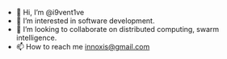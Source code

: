 - 👋 Hi, I’m @i9vent1ve
- 👀 I’m interested in software development.
- 💞️ I’m looking to collaborate on distributed computing, swarm intelligence.
- 📫 How to reach me innoxis@gmail.com

<!---
i9vent1ve/i9vent1ve is a ✨ special ✨ repository because its `README.md` (this file) appears on your GitHub profile.
You can click the Preview link to take a look at your changes.
--->

